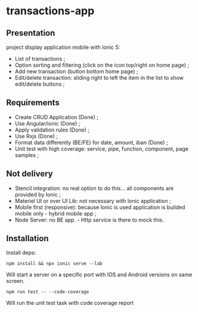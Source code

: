 # transactions-app

## Presentation
project display application mobile with Ionic 5:
- List of transactions ;
- Option sorting and filtering (click on the icon top/right on home page) ;
- Add new transaction (button bottom home page) ;
- Edit/delete transaction: sliding right to left the item in the list to show edit/delete buttons ;

## Requirements
- Create CRUD Application (Done) ;
- Use Angular/ionic (Done) ;
- Apply validation rules (Done) ;
- Use Rxjs (Done) ;
- Format data differently (BE/FE) for date, amount, iban (Done) ;
- Unit test with high coverage: service, pipe, function, component, page samples ;

## Not delivery
- Stencil integration: no real option to do this... all components are provided by Ionic ;
- Materiel UI or over UI Lib: not necessary with Ionic application ;
- Mobile first (responsive): because Ionic is used application is builded mobile only - hybrid mobile app ;
- Node Server: no BE app. - Http service is there to mock this. 

## Installation
Install deps:

````
npm install && npx ionic serve --lab
````

Will start a server on a specific port with IOS and Android versions on same screen.

````
npm run test -- --code-coverage
````

Will run the unit test task with code coverage report

